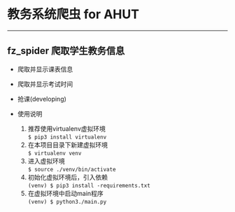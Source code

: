 
# 教务系统爬虫 for AHUT

---

## fz_spider 爬取学生教务信息

+ 爬取并显示课表信息

+ 爬取并显示考试时间

+ 抢课(developing)

+ 使用说明
  1. 推荐使用virtualenv虚拟环境  
    `$ pip3 install virtualenv`
  2. 在本项目目录下新建虚拟环境  
    `$ virtualenv venv`
  3. 进入虚拟环境  
    `$ source ./venv/bin/activate`
  4. 初始化虚拟环境后，引入依赖  
    `(venv) $ pip3 install -requirements.txt`
  5. 在虚拟环境中启动main程序  
    `(venv) $ python3./main.py`
